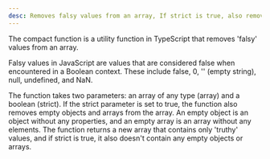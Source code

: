 ```yaml
---
desc: Removes falsy values from an array, If strict is true, also removes empty objects and arrays.
---
```


The compact function is a utility function in TypeScript that removes
&apos;falsy&apos; values from an array.

Falsy values in JavaScript are values that are considered false when
encountered in a Boolean context. These include false, 0, &apos;&apos;
(empty string), null, undefined, and NaN.

The function takes two parameters: an array of any type (array) and a
boolean (strict). If the strict parameter is set to true, the function
also removes empty objects and arrays from the array. An empty object is
an object without any properties, and an empty array is an array without
any elements. The function returns a new array that contains only
&apos;truthy&apos; values, and if strict is true, it also doesn&apos;t
contain any empty objects or arrays.
